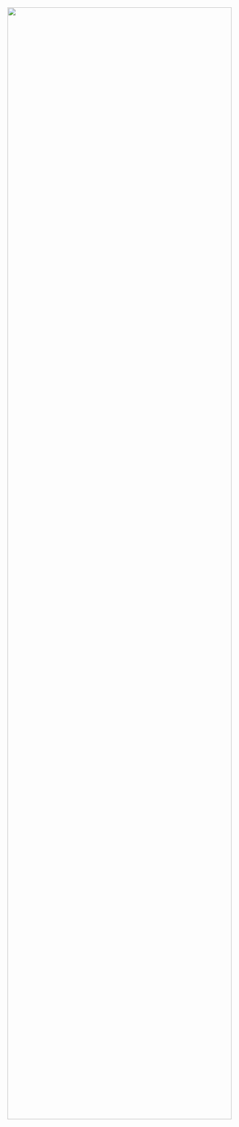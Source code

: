 <img width="100%" height="80%" src="https://user-images.githubusercontent.com/83276657/190934740-5d63ccae-95f3-4cdb-b0bd-3bb5780903d1.gif"/>

